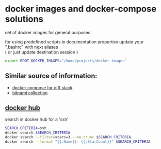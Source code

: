 # docker images and docker-compose solutions
set of docker images for general purposes

for using predefined scripts in documentation properties
update your ".bashrc" with next aliases   
( or just update destination session )
```sh
export ROOT_DOCKER_IMAGES="/home/projects/docker-images"
```

## Similar source of information:
* [docker compose for diff stack](https://github.com/docker/awesome-compose)  
* [bitnami collection](https://github.com/bitnami)

## [docker hub](https://hub.docker.com/search?q=&type=image)  
search in docker hub for a 'ssh'  
```sh
SEARCH_CRITERIA=ssh
docker search $SEARCH_CRITERIA
docker search --filter=stars=3 --no-trunc $SEARCH_CRITERIA
docker search --format "{{.Name}}: {{.StarCount}}" $SEARCH_CRITERIA
```
